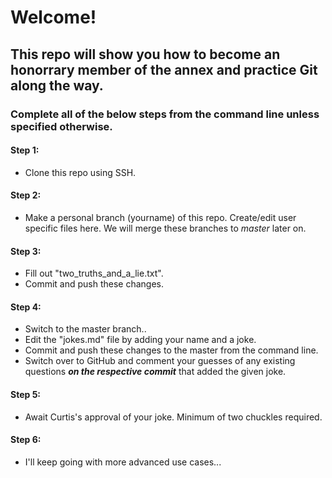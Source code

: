 # Welcome!
## This repo will show you how to become an honorrary member of the annex and practice Git along the way.
### Complete all of the below steps from the command line unless specified otherwise.

#### Step 1:
  * Clone this repo using SSH.

#### Step 2:
  * Make a personal branch (yourname) of this repo. Create/edit user specific files here. We will merge these branches to _master_ later on.
  
#### Step 3:
  * Fill out "two_truths_and_a_lie.txt".
  * Commit and push these changes.

#### Step 4:
  * Switch to the master branch..
  * Edit the "jokes.md" file by adding your name and a joke.
  * Commit and push these changes to the master from the command line.
  * Switch over to GitHub and comment your guesses of any existing questions ***on the respective commit*** that added the given joke.
  
#### Step 5:
  * Await Curtis's approval of your joke. Minimum of two chuckles required.

#### Step 6:
  * I'll keep going with more advanced use cases...

